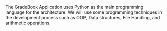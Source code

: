 The GradeBook Application uses Python as the main programming language for the architecture. We will use some programming techniques in the development process such as OOP, Data structures, File Handling, and arithmetic operations.
